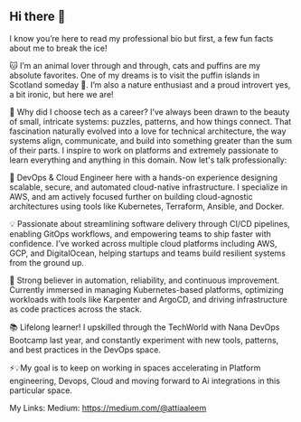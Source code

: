 ## Hi there 👋

I know you’re here to read my professional bio but first, a few fun facts about me to break the ice!

🐱 I’m an animal lover through and through, cats and puffins are my absolute favorites. One of my dreams is to visit the puffin islands in Scotland someday 🐧. I’m also a nature enthusiast and a proud introvert yes, a bit ironic, but here we are!

🌱 Why did I choose tech as a career?
I’ve always been drawn to the beauty of small, intricate systems: puzzles, patterns, and how things connect. That fascination naturally evolved into a love for technical architecture, the way systems align, communicate, and build into something greater than the sum of their parts. I inspire to work on platforms and extremely passionate to learn everything and anything in this domain. Now let's talk professionally: 

🚀 DevOps & Cloud Engineer here with a hands-on experience designing scalable, secure, and automated cloud-native infrastructure. I specialize in AWS, and am actively focused further on building cloud-agnostic architectures using tools like Kubernetes, Terraform, Ansible, and Docker.

💡 Passionate about streamlining software delivery through CI/CD pipelines, enabling GitOps workflows, and empowering teams to ship faster with confidence. I’ve worked across multiple cloud platforms including AWS, GCP, and DigitalOcean, helping startups and teams build resilient systems from the ground up.

🔁 Strong believer in automation, reliability, and continuous improvement. Currently immersed in managing Kubernetes-based platforms, optimizing workloads with tools like Karpenter and ArgoCD, and driving infrastructure as code practices across the stack.

📚 Lifelong learner! I upskilled through the TechWorld with Nana DevOps Bootcamp last year, and constantly experiment with new tools, patterns, and best practices in the DevOps space.

⚡💡My goal is to keep on working in spaces accelerating in Platform engineering, Devops, Cloud and moving forward to Ai integrations in this particular space. 

My Links:
Medium: https://medium.com/@attiaaleem
